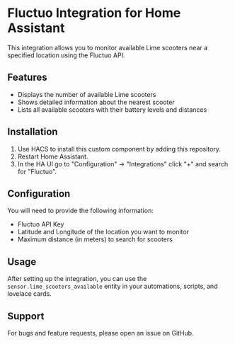 # Fluctuo Integration for Home Assistant

This integration allows you to monitor available Lime scooters near a specified location using the Fluctuo API.

## Features

- Displays the number of available Lime scooters
- Shows detailed information about the nearest scooter
- Lists all available scooters with their battery levels and distances

## Installation

1. Use HACS to install this custom component by adding this repository.
2. Restart Home Assistant.
3. In the HA UI go to "Configuration" -> "Integrations" click "+" and search for "Fluctuo".

## Configuration

You will need to provide the following information:

- Fluctuo API Key
- Latitude and Longitude of the location you want to monitor
- Maximum distance (in meters) to search for scooters

## Usage

After setting up the integration, you can use the `sensor.lime_scooters_available` entity in your automations, scripts, and lovelace cards.

## Support

For bugs and feature requests, please open an issue on GitHub.
